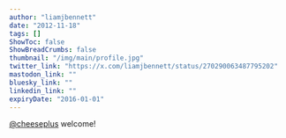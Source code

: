 ```yaml
---
author: "liamjbennett"
date: "2012-11-18"
tags: []
ShowToc: false
ShowBreadCrumbs: false
thumbnail: "/img/main/profile.jpg"
twitter_link: "https://x.com/liamjbennett/status/270290063487795202"
mastodon_link: ""
bluesky_link: ""
linkedin_link: ""
expiryDate: "2016-01-01"
---
```


[@cheeseplus](https://x.com/cheeseplus) welcome!

